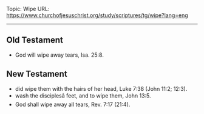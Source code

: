Topic: Wipe
URL: https://www.churchofjesuschrist.org/study/scriptures/tg/wipe?lang=eng

---

## Old Testament

- God will wipe away tears, Isa. 25:8.

## New Testament

- did wipe them with the hairs of her head, Luke 7:38 (John 11:2; 12:3).
- wash the disciplesâ feet, and to wipe them, John 13:5.
- God shall wipe away all tears, Rev. 7:17 (21:4).

